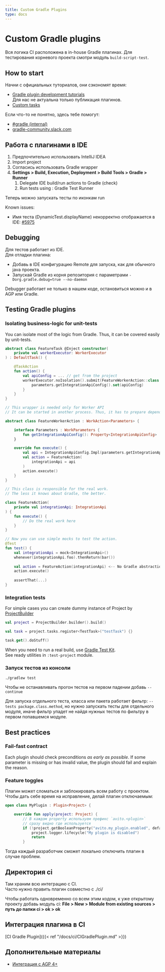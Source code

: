 ```yaml
---
title: Custom Gradle Plugins
type: docs
---
```


# Custom Gradle plugins

Вся логика CI расположена в in-house Gradle плагинах. 
Для тестирования корневого проекта смотри модуль `build-script-test`.

## How to start

Начни с официальных туториалов, они сэкономят время:

- [Gradle plugin development tutorials](https://gradle.org/guides/?q=Plugin%20Development)   
Для нас не актуальна только публикация плагинов.
- [Custom tasks](https://docs.gradle.org/current/userguide/custom_tasks.html)

Если что-то не понятно, здесь тебе помогут:

- [#gradle (internal)](http://links.k.avito.ru/slackgradle)
- [gradle-community.slack.com](gradle-community.slack.com)

## Работа с плагинами в IDE

1. Предпочтительно использовать IntelliJ IDEA
1. Import project
1. Согласись использовать Gradle wrapper
1. **Settings > Build, Execution, Deployment > Build Tools > Gradle > Runner**
    1. Delegate IDE build/run actions to Gradle (check)
    1. Run tests using : Gradle Test Runner
    
Теперь можно запускать тесты по иконкам run

Known issues:

- Имя теста (DynamicTest.displayName) некорректно отображается в IDE: [#5975](https://github.com/gradle/gradle/issues/5975)

## Debugging

Для тестов работает из IDE.   
Для отладки плагина:

- Добавь в IDE конфигурацию Remote для запуска, как для обычного java проекта.
- Запускай Gradle из корня репозитория с параметрами `-Dorg.gradle.debug=true --no-daemon`

Debugger работает не только в нашем коде, остановиться можно и в AGP или Gradle.

## Testing Gradle plugins

### Isolating business-logic for unit-tests

You can isolate most of the logic from Gradle. Thus, it can be covered easily by unit-tests.

```kotlin
abstract class FeatureTask @Inject constructor(
    private val workerExecutor: WorkerExecutor
) : DefaultTask() {

    @TaskAction
    fun action() {
        val apiConfig = ... // get from the project
        workerExecutor.noIsolation().submit(FeatureWorkerAction::class.java) { parameters ->
            parameters.getIntegrationApiConfig().set(apiConfig)
        }
    }
}

// This wrapper is needed only for Worker API
// It can be started in another process. Thus, it has to prepare dependencies for the real work.

abstract class FeatureWorkerAction : WorkAction<Parameters> {

    interface Parameters : WorkParameters {
        fun getIntegrationApiConfig(): Property<IntegrationApiConfig>
    }

    override fun execute() {
        val api = IntegrationApiConfig.Impl(parameters.getIntegrationApiConfig().get())
        val action = FeatureAction(
            integrationApi = api
        )
        action.execute()
    }
}

// This class is responsible for the real work.
// The less it knows about Gradle, the better.

class FeatureAction(
    private val integrationApi: IntegrationApi
) {
    fun execute() {
        // Do the real work here
    }
}

// Now you can use simple mocks to test the action.
@Test
fun test() {
    val integrationApi = mock<IntegrationApi>()
    whenever(integrationApi.foo).thenReturn(bar())
    
    val action = FeatureAction(integrationApi) <-- No Gradle abstractions here
    action.execute()
    
    assertThat(...)
}
```

### Integration tests

For simple cases you can create dummy instance of Project by [ProjectBuilder](https://docs.gradle.org/current/javadoc/org/gradle/testfixtures/ProjectBuilder.html)

```kotlin
val project = ProjectBuilder.builder().build()

val task = project.tasks.register<TestTask>("testTask") {}

task.get().doStuff()
```

When you need to run a real build, use [Gradle Test Kit](https://docs.gradle.org/current/userguide/test_kit.html).\
See ready utilities in `:test-project` module.


### Запуск тестов из консоли

`./gradlew test`

Чтобы не останавливать прогон тестов на первом падении добавь `--continue`

Для запуска отдельного теста, класса или пакета работает фильтр: `--tests package.class.method`, 
но нужно запускать тесты для отдельного модуля, иначе фильтр упадет не найдя нужных тестов по фильтру 
в первом попавшемся модуле.

## Best practices

### Fail-fast contract

Each plugin should check preconditions _as early as possible_. 
If some parameter is missing or has invalid value, the plugin should fail and explain the reason.

### Feature toggles

Плагин может сломаться и заблокировать всем работу с проектом. 
Чтобы дать себе время на исправление, делай плагин отключаемым:

```kotlin
open class MyPlugin : Plugin<Project> {

    override fun apply(project: Project) {
        // В каждом property используем префикс `avito.<plugin>`
        // сразу видно где используется
        if (!project.getBooleanProperty("avito.my_plugin.enabled", default = false)) {
            project.logger.lifecycle("My plugin is disabled")
            return
        }
```

Тогда каждый разработчик сможет локально отключить плагин в случае проблем. 

## Директория ci

Там храним всю интеграцию с CI.   
Часто нужно править плагин совместно с ./ci/

Чтобы работать одновременно со всем этим кодом, к уже открытому проекту
добавь модуль ci: **File > New > Module from existing sources > путь до папки ci > ok > ok**

## Интеграция плагина в CI

[CI Gradle Plugin]({{< ref "/docs/ci/CIGradlePlugin.md" >}})

## Дополнительные материалы

- [Интеграция с AGP 4+](https://youtu.be/OTANozHzgPc)
